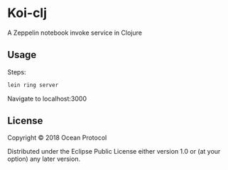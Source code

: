 # Koi-clj 

A Zeppelin notebook invoke service in Clojure
## Usage

Steps:

``` bash 
lein ring server
```

Navigate to localhost:3000

## License

Copyright © 2018 Ocean Protocol

Distributed under the Eclipse Public License either version 1.0 or (at
your option) any later version.
